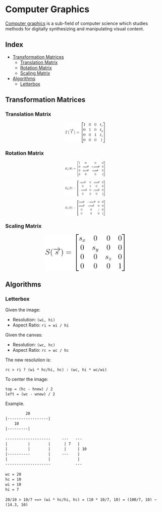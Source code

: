 # Computer Graphics

[Computer graphics](https://en.wikipedia.org/wiki/Computer_graphics_(computer_science)) is a sub-field of computer science which studies methods for digitally synthesizing and manipulating visual content.

## Index

* [Transformation Matrices](#transformation-matrices)
  * [Translation Matrix](#translation-matrix)
  * [Rotation Matrix](#rotation-matrix)
  * [Scaling Matrix](#scaling-matrix)
* [Algorithms](#algorithms)
  * [Letterbox](#letterbox)

## Transformation Matrices

### Translation Matrix

<p align="center"><img align="center" width="25%" height="25%" src="translation_matrix.svg"></p>

### Rotation Matrix

<p align="center"><img align="center" width="25%" height="25%" src="rotationx_matrix.svg"></p>
<p align="center"><img align="center" width="25%" height="25%" src="rotationy_matrix.svg"></p>
<p align="center"><img align="center" width="25%" height="25%" src="rotationz_matrix.svg"></p>

### Scaling Matrix

<p align="center"><img align="center" width="50%" height="50%" src="scaling_matrix.svg"></p>

## Algorithms

### Letterbox

Given the image:
* Resolution: `(wi, hi)`
* Aspect Ratio:  `ri = wi / hi`

Given the canvas:
* Resolution: `(wc, hc)`
* Aspect Ratio: `rc = wc / hc`

The new resolution is:
```
rc > ri ? (wi * hc/hi, hc) : (wc, hi * wc/wi)
```

To center the image:
```
top = (hc - hnew) / 2
left = (wc - wnew) / 2
```

Example.
```
         20
|------------------|
    10
|---------|

--------------------     ---   ---
|         |        |      | 7   |
|         |        |      |     | 10
|----------        |     ---    |
|                  |            |
--------------------           ---

wc = 20
hc = 10
wi = 10
hi = 7

20/10 > 10/7 ==> (wi * hc/hi, hc) = (10 * 10/7, 10) = (100/7, 10) ~ (14.3, 10)
```

